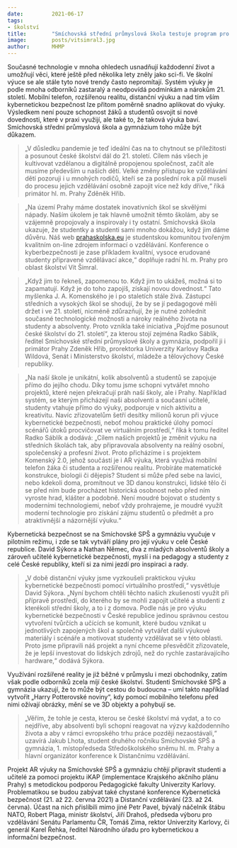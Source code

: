 ```yaml
---
date:         2021-06-17
tags:         
- školství
title:        "Smíchovská střední průmyslová škola testuje program pro výuku kybernetické bezpečnosti. Ušetřit by mohl zřizovatelům škol desítky milionů korun"
image: 	      posts/vitsimral3.jpg
author:       MHMP
---
```


Současné technologie v mnoha ohledech usnadňují každodenní život a umožňují věci, které ještě před několika lety zněly jako sci-fi. Ve školní výuce se ale stále tyto nové trendy často nepromítají. Systém výuky je podle mnoha odborníků zastaralý a neodpovídá podmínkám a nárokům 21. století. Mobilní telefon, rozšířenou realitu, distanční výuku a nad tím vším kybernetickou bezpečnost lze přitom poměrně snadno aplikovat do výuky. Výsledkem není pouze schopnost žáků a studentů osvojit si nové dovednosti, které v praxi využijí, ale také to, že taková výuka baví. Smíchovská střední průmyslová škola a gymnázium toho může být důkazem.

> „V důsledku pandemie je teď ideální čas na to chytnout se příležitosti a posunout české školství dál do 21. století. Cílem nás všech je kultivovat vzdělanou a digitálně propojenou společnost, začít ale musíme především u našich dětí.  Velké změny přístupu ke vzdělávání dětí pozoruji i u mnohých rodičů, kteří se za poslední rok a půl museli do procesu jejich vzdělávání osobně zapojit více než kdy dříve,“ říká primátor hl. m. Prahy Zděněk Hřib.

> „Na území Prahy máme dostatek inovativních škol se skvělými nápady. Naším úkolem je tak hlavně umožnit těmto školám, aby se vzájemně propojovaly a inspirovaly i ty ostatní. Smíchovská škola ukazuje, že studentky a studenti sami mnoho dokážou, když jim dáme důvěru. Náš web [prahaskolska.eu](https://prahaskolska.eu) je studentskou komunitou tvořeným kvalitním on-line zdrojem informací o vzdělávání. Konference o kyberbezpečnosti je zase příkladem kvalitní, vysoce erudované studenty připravené vzdělávací akce,“ doplňuje radní hl. m. Prahy pro oblast školství Vít Šimral.

> „Když jim to řekneš, zapomenou to. Když jim to ukážeš, možná si to zapamatují. Když je do toho zapojíš, získají novou dovednost.“ Tato myšlenka J. A. Komenského je i po staletích stále živá. Zástupci středních a vysokých škol se shodují, že by se jí pedagogové měli držet i ve 21. století, nicméně zdůrazňují, že je nutné zohlednit současné technologické možnosti a nároky reálného života na studenty a absolventy. Proto vznikla také iniciativa „Pojďme posunout české školství do 21. století“, za kterou stojí zejména Radko Sáblík, ředitel Smíchovské střední průmyslové školy a gymnázia, podpořil ji i primátor Prahy Zdeněk Hřib, prorektorka Univerzity Karlovy Radka Wildová, Senát i Ministerstvo školství, mládeže a tělovýchovy České republiky.

> „Na naší škole je unikátní, kolik absolventů a studentů se zapojuje přímo do jejího chodu. Díky tomu jsme schopni vytvářet mnoho projektů, které nejen překračují práh naší školy, ale i Prahy. Například systém, se kterým přicházejí naši absolventi a současní učitelé, studenty vtahuje přímo do výuky, podporuje v nich aktivitu a kreativitu. Navíc zřizovatelům šetří desítky milionů korun při výuce kybernetické bezpečnosti, neboť mohou praktické úlohy pomocí scénářů útoků procvičovat ve virtuálním prostředí,“ říká k tomu ředitel Radko Sáblík a dodává: „Cílem našich projektů je změnit výuku na středních školách tak, aby připravovala absolventy na reálný osobní, společenský a profesní život. Proto přicházíme i s projektem Komenský 2.0, jehož součástí je i AR výuka, která využívá mobilní telefon žáka či studenta a rozšířenou realitu. Probíráte matematické konstrukce, biologii či dějepis? Student si může před sebe na lavici, nebo kdekoli doma, promítnout ve 3D danou konstrukci, lidské tělo či se před ním bude procházet historická osobnost nebo před ním vyroste hrad, klášter a podobně. Není moudré bojovat o studenty s moderními technologiemi, neboť vždy prohrajeme, je moudré využít moderní technologie pro získání zájmu studentů o předmět a pro atraktivnější a názornější výuku.“

Kybernetická bezpečnost se na Smíchovské SPŠ a gymnáziu vyučuje v pilotním režimu, i zde se tak vytváří plány pro její výuku v celé České republice. David Sýkora a Nathan Němec, dva z mladých absolventů školy a zároveň učitelé kybernetické bezpečnosti, myslí i na pedagogy a studenty z celé České republiky, kteří si za nimi jezdí pro inspiraci a rady.

> „V době distanční výuky jsme vyzkoušeli praktickou výuku kybernetické bezpečnosti pomocí virtuálního prostředí,“ vysvětluje David Sýkora. „Nyní bychom chtěli těchto našich zkušeností využít při přípravě prostředí, do kterého by se mohli zapojit učitelé a studenti z kterékoli střední školy, a to i z domova. Podle nás je pro výuku kybernetické bezpečnosti v České republice jedinou správnou cestou vytvoření tvůrčích a učících se komunit, které budou vznikat u jednotlivých zapojených škol a společně vytvářet další výukové materiály i scénáře a motivovat studenty vzdělávat se v této oblasti. Proto jsme připravili náš projekt a nyní chceme přesvědčit zřizovatele, že je lepší investovat do lidských zdrojů, než do rychle zastarávajícího hardware,“ dodává Sýkora.

Využívání rozšířené reality je již běžné v průmyslu i mezi obchodníky, zatím však podle odborníků zcela míjí české školství. Studenti Smíchovské SPŠ a gymnázia ukazují, že to může být cestou do budoucna – umí takto například vytvořit „Harry Potterovské noviny“, kdy pomocí mobilního telefonu před nimi ožívají obrázky, mění se ve 3D objekty a pohybují se.

> „Věřím, že tohle je cesta, kterou se české školství má vydat, a to co nejdříve, aby absolventi byli schopní reagovat na výzvy každodenního života a aby v rámci evropského trhu práce později nezaostávali,“ uzavírá Jakub Lhota, student druhého ročníku Smíchovské SPŠ a gymnázia, 1. místopředseda Středoškolského sněmu hl. m. Prahy a hlavní organizátor konference k Distančnímu vzdělávání.

Projekt AR výuky na Smíchovské SPŠ a gymnáziu chtějí připravit studenti a učitelé za pomoci projektu iKAP (implementace Krajského akčního plánu Prahy) s metodickou podporou Pedagogické fakulty Univerzity Karlovy. Problematikou se budou zabývat také chystané konference Kybernetická bezpečnost (21. až 22. června 2021) a Distanční vzdělávání (23. až 24. června). Účast na nich přislíbili mimo jiné Petr Pavel, bývalý náčelník štábu NATO, Robert Plaga, ministr školství, Jiří Drahoš, předseda výboru pro vzdělávání Senátu Parlamentu ČR, Tomáš Zima, rektor Univerzity Karlovy, či generál Karel Řehka, ředitel Národního úřadu pro kybernetickou a informační bezpečnost.
